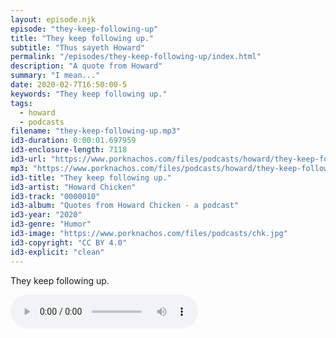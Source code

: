 ```yaml
---
layout: episode.njk
episode: "they-keep-following-up"
title: "They keep following up."
subtitle: "Thus sayeth Howard"
permalink: "/episodes/they-keep-following-up/index.html"
description: "A quote from Howard"
summary: "I mean..."
date: 2020-02-7T16:50:00-5
keywords: "They keep following up."
tags:
  - howard
  - podcasts
filename: "they-keep-following-up.mp3"
id3-duration: 0:00:01.697959
id3-enclosure-length: 7118
id3-url: "https://www.porknachos.com/files/podcasts/howard/they-keep-following-up.mp3"
mp3: "https://www.porknachos.com/files/podcasts/howard/they-keep-following-up.mp3"
id3-title: "They keep following up."
id3-artist: "Howard Chicken"
id3-track: "0000010"
id3-album: "Quotes from Howard Chicken - a podcast"
id3-year: "2020"
id3-genre: "Humor"
id3-image: "https://www.porknachos.com/files/podcasts/chk.jpg"
id3-copyright: "CC BY 4.0"
id3-explicit: "clean"
---
```

They keep following up.

<audio controls>
  <source src="https://www.porknachos.com/files/podcasts/howard/they-keep-following-up.mp3">
</audio>
